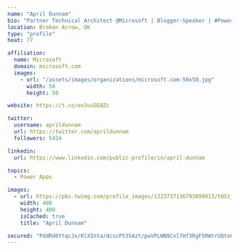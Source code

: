 ```yaml
---
name: "April Dunnam"
bio: "Partner Technical Architect @Microsoft | Blogger-Speaker | #PowerApps, #PowerAutomate, #Office365, #SharePoint | #WIT | #Karaoke Queen"
location: Broken Arrow, OK
type: "profile"
heat: 77

affiliation:
  name: Microsoft
  domain: microsoft.com
  images:
    - url: "/assets/images/organizations/microsoft.com-50x50.jpg"
      width: 50
      height: 50

website: https://t.co/enJuiGEQZc

twitter:
  username: aprildunnam
  url: https://twitter.com/aprildunnam
  followers: 5424

linkedin:
  url: https://www.linkedin.com/public-profile/in/april-dunnam

topics:
  - Power Apps

images:
  - url: https://pbs.twimg.com/profile_images/1323737136793899013/t0S1j_uM_400x400.jpg
    width: 400
    height: 400
    isCached: true
    title: "April Dunnam"

secured: "PddRd6YtqcJx/KlXInta/dcscP53SAzt/pwVPLWN9Cnl7Hf3RgF5RWtrUQtnG9y+PxzLKFq2UDaCUge9yTAngwBIndG3hvncfVf4RQCn6jLKAPlbdpKFcEpOqtbjP/9LswxpwjRNjGRsusxM9NJpNu925Pal8iEoiKXTFJ2xn7hS5uYSgf4QJR8LeCOftvB6utTJQETLplq9zgISvTVJK0+GeGTK70X82twtnwGN3BJrTQL6fE7x8RzlirRctUVrswp3sx0siXhr6G8aLIFmNkheXfnE6/4zZVGXEszrt1KrdjrsSr5T59irXHGCQd07pSrwT5MjYCCAYaVC62Wgwcmfd6kySlJQpeDjzM6H5o0ZXLGoK0hpM5c/AnUxaVZPBm8yjiSqs5y9lpt3ghUKY0dTNVcoANOlH2ZIa3RFTD8=;nCy0a5vlwfToU0NyQPn6xA=="
---
```


